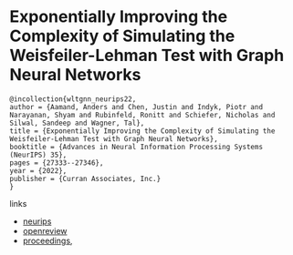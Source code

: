 # Exponentially Improving the Complexity of Simulating the Weisfeiler-Lehman Test with Graph Neural Networks

```
@incollection{wltgnn_neurips22,
author = {Aamand, Anders and Chen, Justin and Indyk, Piotr and Narayanan, Shyam and Rubinfeld, Ronitt and Schiefer, Nicholas and Silwal, Sandeep and Wagner, Tal},
title = {Exponentially Improving the Complexity of Simulating the Weisfeiler-Lehman Test with Graph Neural Networks},
booktitle = {Advances in Neural Information Processing Systems (NeurIPS) 35},
pages = {27333--27346},
year = {2022},
publisher = {Curran Associates, Inc.}
}
```

links
- [neurips](https://nips.cc/Conferences/2022/Schedule?showEvent=53281)
- [openreview](https://openreview.net/forum?id=AyGJDpN2eR6)
- [proceedings](https://papers.nips.cc//paper_files/paper/2022/hash/af0ad514b9cda46bd49e14ee11e2672f-Abstract-Conference.html),
